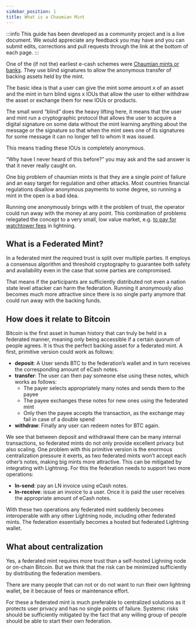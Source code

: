 ```yaml
---
sidebar_position: 1
title: What is a Chaumian Mint
---
```


:::info
This guide has been developed as a community project and is a live document. We would appreciate any feedback you may have and you can submit edits, corrections and pull requests through the link at the bottom of each page.
:::

One of the (if not the) earliest e-cash schemes were [Chaumian mints or banks](http://www.hit.bme.hu/~buttyan/courses/BMEVIHIM219/2009/Chaum.BlindSigForPayment.1982.PDF). They use blind signatures to allow the anonymous transfer of backing assets held by the mint. 

The basic idea is that a user can give the mint some amount x of an asset and the mint in turn blind signs x IOUs that allow the user to either withdraw the asset or exchange them for new IOUs or products. 

The small word “blind” does the heavy lifting here, it means that the user and mint run a cryptographic protocol that allows the user to acquire a digital signature on some data without the mint learning anything about the message or the signature so that when the mint sees one of its signatures for some message it can no longer tell to whom it was issued. 

This means trading these IOUs is completely anonymous.

“Why have I never heard of this before?” you may ask and the sad answer is that it never really caught on. 

One big problem of chaumian mints is that they are a single point of failure and an easy target for regulation and other attacks. Most countries financial regulations disallow anonymous payments to some degree, so running a mint in the open is a bad idea.

Running one anonymously brings with it the problem of trust, the operator could run away with the money at any point. This combination of problems relegated the concept to a very small, low value market, e.g. [to pay for watchtower fees](https://lightning-wallet.com/storage-tokens#storage-tokens) in lightning.

## What is a Federated Mint?

In a federated mint the required trust is split over multiple parties. It employs a consensus algorithm and threshold cryptography to guarantee both safety and availability even in the case that some parties are compromised. 

That means if the participants are sufficiently distributed not even a nation state level attacker can harm the federation. Running it anonymously also becomes much more attractive since there is no single party anymore that could run away with the backing funds.

## How does it relate to Bitcoin

Bitcoin is the first asset in human history that can truly be held in a federated manner, meaning only being accessible if a certain quorum of people agrees. It is thus the perfect backing asset for a federated mint. A first, primitive version could work as follows:

- **deposit**: A User sends BTC to the federation’s wallet and in turn receives the corresponding amount of eCash notes.
- **transfer**: The user can then pay someone else using these notes, which works as follows:
    -   The payer selects appropriately many notes and sends them to the payee
    -   The payee exchanges these notes for new ones using the federated mint
    -   Only then the payee accepts the transaction, as the exchange may fail in case of a double spend
- **withdraw**: Finally any user can redeem notes for BTC again.

We see that between deposit and withdrawal there can be many internal transactions, so federated mints do not only provide excellent privacy but also scaling. One problem with this primitive version is the enormous centralization pressure it exerts, as two federated mints won’t accept each other’s notes, making big mints more attractive. This can be mitigated by integrating with Lightning. For this the federation needs to support two more operations:

- **ln-send**: pay an LN invoice using eCash notes.
- **ln-receive**: issue an invoice to a user. Once it is paid the user receives the appropriate amount of eCash notes.

With these two operations any federated mint suddenly becomes interoperable with any other Lightning node, including other federated mints. The federation essentially becomes a hosted but federated Lightning wallet.

## What about centralization

Yes, a federated mint requires more trust than a self-hosted Lighning node or on-chain Bitcoin. But we think that the risk can be minimized sufficiently by distributing the federation members. 

There are many people that can not or do not want to run their own lightning wallet, be it because of fees or maintenance effort. 

For these a federated mint is much preferable to centralized solutions as it protects user privacy and has no single points of failure. Systemic risks should be sufficiently mitigated by the fact that any willing group of people should be able to start their own federation.
